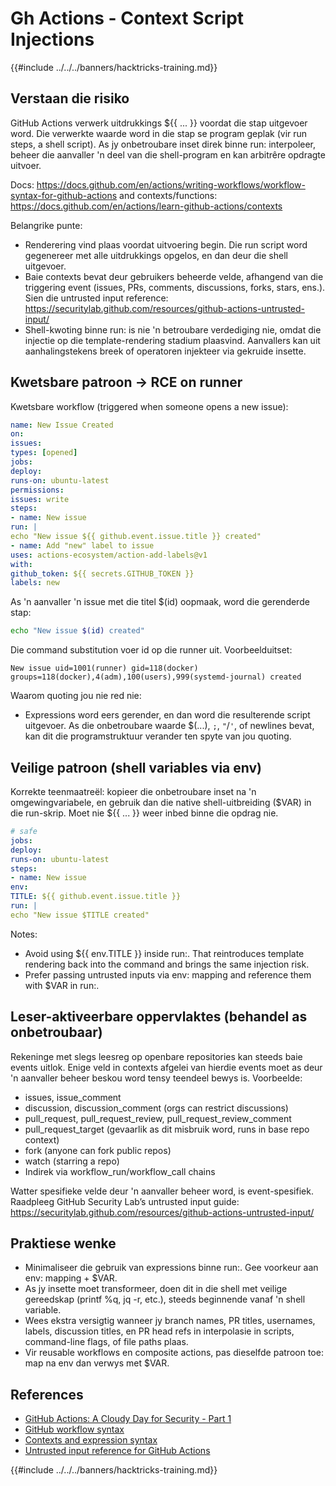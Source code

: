 # Gh Actions - Context Script Injections

{{#include ../../../banners/hacktricks-training.md}}

## Verstaan die risiko

GitHub Actions verwerk uitdrukkings ${{ ... }} voordat die stap uitgevoer word. Die verwerkte waarde word in die stap se program geplak (vir run steps, a shell script). As jy onbetroubare inset direk binne run: interpoleer, beheer die aanvaller 'n deel van die shell-program en kan arbitrêre opdragte uitvoer.

Docs: https://docs.github.com/en/actions/writing-workflows/workflow-syntax-for-github-actions and contexts/functions: https://docs.github.com/en/actions/learn-github-actions/contexts

Belangrike punte:
- Renderering vind plaas voordat uitvoering begin. Die run script word gegenereer met alle uitdrukkings opgelos, en dan deur die shell uitgevoer.
- Baie contexts bevat deur gebruikers beheerde velde, afhangend van die triggering event (issues, PRs, comments, discussions, forks, stars, ens.). Sien die untrusted input reference: https://securitylab.github.com/resources/github-actions-untrusted-input/
- Shell-kwoting binne run: is nie 'n betroubare verdediging nie, omdat die injectie op die template-rendering stadium plaasvind. Aanvallers kan uit aanhalingstekens breek of operatoren injekteer via gekruide insette.

## Kwetsbare patroon → RCE on runner

Kwetsbare workflow (triggered when someone opens a new issue):
```yaml
name: New Issue Created
on:
issues:
types: [opened]
jobs:
deploy:
runs-on: ubuntu-latest
permissions:
issues: write
steps:
- name: New issue
run: |
echo "New issue ${{ github.event.issue.title }} created"
- name: Add "new" label to issue
uses: actions-ecosystem/action-add-labels@v1
with:
github_token: ${{ secrets.GITHUB_TOKEN }}
labels: new
```
As 'n aanvaller 'n issue met die titel $(id) oopmaak, word die gerenderde stap:
```sh
echo "New issue $(id) created"
```
Die command substitution voer id op die runner uit. Voorbeelduitset:
```
New issue uid=1001(runner) gid=118(docker) groups=118(docker),4(adm),100(users),999(systemd-journal) created
```
Waarom quoting jou nie red nie:
- Expressions word eers gerender, en dan word die resulterende script uitgevoer. As die onbetroubare waarde $(...), `;`, `"`/`'`, of newlines bevat, kan dit die programstruktuur verander ten spyte van jou quoting.

## Veilige patroon (shell variables via env)

Korrekte teenmaatreël: kopieer die onbetroubare inset na 'n omgewingvariabele, en gebruik dan die native shell-uitbreiding ($VAR) in die run-skrip. Moet nie ${{ ... }} weer inbed binne die opdrag nie.
```yaml
# safe
jobs:
deploy:
runs-on: ubuntu-latest
steps:
- name: New issue
env:
TITLE: ${{ github.event.issue.title }}
run: |
echo "New issue $TITLE created"
```
Notes:
- Avoid using ${{ env.TITLE }} inside run:. That reintroduces template rendering back into the command and brings the same injection risk.
- Prefer passing untrusted inputs via env: mapping and reference them with $VAR in run:.

## Leser-aktiveerbare oppervlaktes (behandel as onbetroubaar)

Rekeninge met slegs leesreg op openbare repositories kan steeds baie events uitlok. Enige veld in contexts afgelei van hierdie events moet as deur 'n aanvaller beheer beskou word tensy teendeel bewys is. Voorbeelde:
- issues, issue_comment
- discussion, discussion_comment (orgs can restrict discussions)
- pull_request, pull_request_review, pull_request_review_comment
- pull_request_target (gevaarlik as dit misbruik word, runs in base repo context)
- fork (anyone can fork public repos)
- watch (starring a repo)
- Indirek via workflow_run/workflow_call chains

Watter spesifieke velde deur 'n aanvaller beheer word, is event-spesifiek. Raadpleeg GitHub Security Lab’s untrusted input guide: https://securitylab.github.com/resources/github-actions-untrusted-input/

## Praktiese wenke

- Minimaliseer die gebruik van expressions binne run:. Gee voorkeur aan env: mapping + $VAR.
- As jy insette moet transformeer, doen dit in die shell met veilige gereedskap (printf %q, jq -r, etc.), steeds beginnende vanaf 'n shell variable.
- Wees ekstra versigtig wanneer jy branch names, PR titles, usernames, labels, discussion titles, en PR head refs in interpolasie in scripts, command-line flags, of file paths plaas.
- Vir reusable workflows en composite actions, pas dieselfde patroon toe: map na env dan verwys met $VAR.

## References

- [GitHub Actions: A Cloudy Day for Security - Part 1](https://binarysecurity.no/posts/2025/08/securing-gh-actions-part1)
- [GitHub workflow syntax](https://docs.github.com/en/actions/writing-workflows/workflow-syntax-for-github-actions)
- [Contexts and expression syntax](https://docs.github.com/en/actions/learn-github-actions/contexts)
- [Untrusted input reference for GitHub Actions](https://securitylab.github.com/resources/github-actions-untrusted-input/)

{{#include ../../../banners/hacktricks-training.md}}
